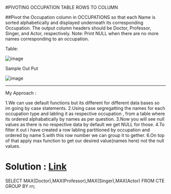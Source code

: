 #PIVOTING OCCUPATION TABLE ROWS TO COLUMN

##Pivot the Occupation column in OCCUPATIONS so that each Name is sorted alphabetically and displayed underneath its corresponding Occupation. The output column headers should be Doctor, Professor, Singer, and Actor, respectively.
Note: Print NULL when there are no more names corresponding to an occupation.

Table:

![image](https://github.com/DeepanRaju-exe/Hacker_Rank_SQL_Solutions/assets/68472546/f7208f9c-f384-4d9c-a2a7-579eeb112dd6)

Sample Out Put

![image](https://github.com/DeepanRaju-exe/Hacker_Rank_SQL_Solutions/assets/68472546/f60088a7-8379-4f9d-843e-81f7623d41b4)

---

My Approach :

1.We can use default functions but its different for different data bases so im going by case statements.
2.Using case segregatting the names for each occupation type and labling it as respective occupation , from a table where its ordered alphabatically by names as per question.
3.Now you will see null values as there is no respective data by default we get NULL for those.
4.To filter it out i have created a row labling partitioned by occupation and ordered by name 
5.with this row number we can group it to gether.
6.On top of that apply max function to get our desired value(names here) not the null values.


Solution : [Link](https://github.com/DeepanRaju-exe/Hacker_Rank_SQL_Solutions/blob/main/pivot_occupation.sql)
====================



SELECT MAX(Doctor),MAX(Professor),MAX(Singer),MAX(Actor) FROM CTE 
GROUP BY rn;

